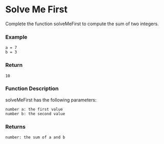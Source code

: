 # Solve Me First

Complete the function solveMeFirst to compute the sum of two integers.

### Example
```
a = 7
b = 3
```

### Return
```
10
```

### Function Description

solveMeFirst has the following parameters:
```
number a: the first value
number b: the second value
```

### Returns
```
number: the sum of a and b
```
